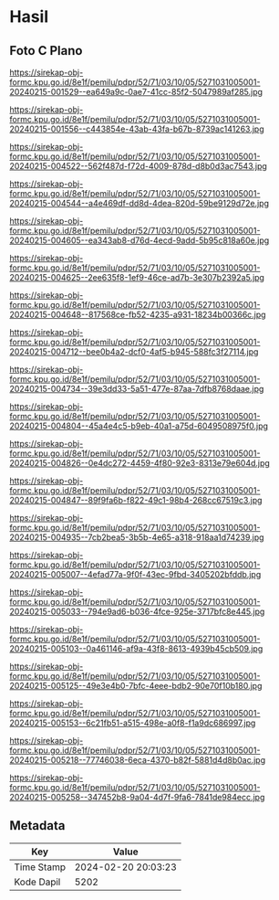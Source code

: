 # Hasil

## Foto C Plano

https://sirekap-obj-formc.kpu.go.id/8e1f/pemilu/pdpr/52/71/03/10/05/5271031005001-20240215-001529--ea649a9c-0ae7-41cc-85f2-5047989af285.jpg

https://sirekap-obj-formc.kpu.go.id/8e1f/pemilu/pdpr/52/71/03/10/05/5271031005001-20240215-001556--c443854e-43ab-43fa-b67b-8739ac141263.jpg

https://sirekap-obj-formc.kpu.go.id/8e1f/pemilu/pdpr/52/71/03/10/05/5271031005001-20240215-004522--562f487d-f72d-4009-878d-d8b0d3ac7543.jpg

https://sirekap-obj-formc.kpu.go.id/8e1f/pemilu/pdpr/52/71/03/10/05/5271031005001-20240215-004544--a4e469df-dd8d-4dea-820d-59be9129d72e.jpg

https://sirekap-obj-formc.kpu.go.id/8e1f/pemilu/pdpr/52/71/03/10/05/5271031005001-20240215-004605--ea343ab8-d76d-4ecd-9add-5b95c818a60e.jpg

https://sirekap-obj-formc.kpu.go.id/8e1f/pemilu/pdpr/52/71/03/10/05/5271031005001-20240215-004625--2ee635f8-1ef9-46ce-ad7b-3e307b2392a5.jpg

https://sirekap-obj-formc.kpu.go.id/8e1f/pemilu/pdpr/52/71/03/10/05/5271031005001-20240215-004648--817568ce-fb52-4235-a931-18234b00366c.jpg

https://sirekap-obj-formc.kpu.go.id/8e1f/pemilu/pdpr/52/71/03/10/05/5271031005001-20240215-004712--bee0b4a2-dcf0-4af5-b945-588fc3f27114.jpg

https://sirekap-obj-formc.kpu.go.id/8e1f/pemilu/pdpr/52/71/03/10/05/5271031005001-20240215-004734--39e3dd33-5a51-477e-87aa-7dfb8768daae.jpg

https://sirekap-obj-formc.kpu.go.id/8e1f/pemilu/pdpr/52/71/03/10/05/5271031005001-20240215-004804--45a4e4c5-b9eb-40a1-a75d-6049508975f0.jpg

https://sirekap-obj-formc.kpu.go.id/8e1f/pemilu/pdpr/52/71/03/10/05/5271031005001-20240215-004826--0e4dc272-4459-4f80-92e3-8313e79e604d.jpg

https://sirekap-obj-formc.kpu.go.id/8e1f/pemilu/pdpr/52/71/03/10/05/5271031005001-20240215-004847--89f9fa6b-f822-49c1-98b4-268cc67519c3.jpg

https://sirekap-obj-formc.kpu.go.id/8e1f/pemilu/pdpr/52/71/03/10/05/5271031005001-20240215-004935--7cb2bea5-3b5b-4e65-a318-918aa1d74239.jpg

https://sirekap-obj-formc.kpu.go.id/8e1f/pemilu/pdpr/52/71/03/10/05/5271031005001-20240215-005007--4efad77a-9f0f-43ec-9fbd-3405202bfddb.jpg

https://sirekap-obj-formc.kpu.go.id/8e1f/pemilu/pdpr/52/71/03/10/05/5271031005001-20240215-005033--794e9ad6-b036-4fce-925e-3717bfc8e445.jpg

https://sirekap-obj-formc.kpu.go.id/8e1f/pemilu/pdpr/52/71/03/10/05/5271031005001-20240215-005103--0a461146-af9a-43f8-8613-4939b45cb509.jpg

https://sirekap-obj-formc.kpu.go.id/8e1f/pemilu/pdpr/52/71/03/10/05/5271031005001-20240215-005125--49e3e4b0-7bfc-4eee-bdb2-90e70f10b180.jpg

https://sirekap-obj-formc.kpu.go.id/8e1f/pemilu/pdpr/52/71/03/10/05/5271031005001-20240215-005153--6c21fb51-a515-498e-a0f8-f1a9dc686997.jpg

https://sirekap-obj-formc.kpu.go.id/8e1f/pemilu/pdpr/52/71/03/10/05/5271031005001-20240215-005218--77746038-6eca-4370-b82f-5881d4d8b0ac.jpg

https://sirekap-obj-formc.kpu.go.id/8e1f/pemilu/pdpr/52/71/03/10/05/5271031005001-20240215-005258--347452b8-9a04-4d7f-9fa6-7841de984ecc.jpg


## Metadata

| Key        | Value               |
| ---------- | ------------------- |
| Time Stamp | 2024-02-20 20:03:23 |
| Kode Dapil | 5202                |



